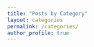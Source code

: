 ```yaml
---
title: "Posts by Category"
layout: categories
permalink: /categories/
author_profile: true
---
```


<head>
	<link rel="stylesheet" href="/resource/styles.css">
</head>
